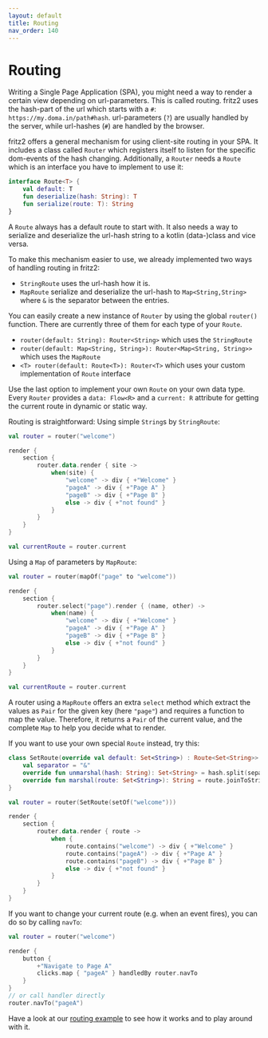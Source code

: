```yaml
---
layout: default
title: Routing
nav_order: 140
---
```

# Routing

Writing a Single Page Application (SPA), you might need a way to render a certain view depending on url-parameters. This is called routing. 
fritz2 uses the hash-part of the url which starts with a `#`: `https://my.doma.in/path#hash`. url-parameters (`?`) are usually handled by the server, 
while url-hashes (`#`) are handled by the browser.

fritz2 offers a general mechanism for using client-site routing in your SPA. 
It includes a class called `Router` which registers itself to listen for the specific dom-events of the hash changing. 
Additionally, a `Router` needs a `Route` which is an interface you have to implement to use it:
```kotlin
interface Route<T> {
    val default: T
    fun deserialize(hash: String): T
    fun serialize(route: T): String
}
```
A `Route` always has a default route to start with.
It also needs a way to serialize and deserialize the url-hash string to a kotlin (data-)class and vice versa.

To make this mechanism easier to use, we already implemented two ways of handling routing in fritz2: 
* `StringRoute` uses the url-hash how it is.
* `MapRoute` serialize and deserialize the url-hash to `Map<String,String>` where `&` is the separator between the entries.

You can easily create a new instance of `Router` by using the global `router()` function. 
There are currently three of them for each type of your `Route`.
* `router(default: String): Router<String>` which uses the `StringRoute`
* `router(default: Map<String, String>): Router<Map<String, String>>` which uses the `MapRoute`
* `<T> router(default: Route<T>): Router<T>` which uses your custom implementation of `Route` interface

Use the last option to implement your own `Route` on your own data type.
Every `Router` provides a `data: Flow<R>` and a `current: R` attribute for getting the current route in dynamic
or static way.

Routing is straightforward:
Using simple `String`s by `StringRoute`:
```kotlin
val router = router("welcome")

render {
    section {
        router.data.render { site ->
            when(site) {
                "welcome" -> div { +"Welcome" }
                "pageA" -> div { +"Page A" }
                "pageB" -> div { +"Page B" }
                else -> div { +"not found" }
            }
        }
    }
}

val currentRoute = router.current
```

Using a `Map` of parameters by `MapRoute`:
```kotlin
val router = router(mapOf("page" to "welcome"))

render {
    section {
        router.select("page").render { (name, other) ->
            when(name) {
                "welcome" -> div { +"Welcome" }
                "pageA" -> div { +"Page A" }
                "pageB" -> div { +"Page B" }
                else -> div { +"not found" }
            }
        }
    }
}

val currentRoute = router.current
```
A router using a `MapRoute` offers an extra `select` method which extract the values as `Pair` for the given key (here `"page"`) 
and requires a function to map the value. Therefore, it returns a `Pair` of the current value, and the complete `Map` to
help you decide what to render.

If you want to use your own special `Route` instead, try this:
```kotlin
class SetRoute(override val default: Set<String>) : Route<Set<String>> {
    val separator = "&"
    override fun unmarshal(hash: String): Set<String> = hash.split(separator).toSet()
    override fun marshal(route: Set<String>): String = route.joinToString(separator)
}

val router = router(SetRoute(setOf("welcome")))

render {
    section {
        router.data.render { route ->
            when {
                route.contains("welcome") -> div { +"Welcome" }
                route.contains("pageA") -> div { +"Page A" }
                route.contains("pageB") -> div { +"Page B" }
                else -> div { +"not found" }
            }
        }
    }
}
```

If you want to change your current route (e.g. when an event fires), you can do so by calling `navTo`: 
```kotlin
val router = router("welcome")

render {
    button {
        +"Navigate to Page A"
        clicks.map { "pageA" } handledBy router.navTo
    }
}
// or call handler directly
router.navTo("pageA")
```

Have a look at our [routing example](https://examples.fritz2.dev/routing/build/distributions/index.html)
to see how it works and to play around with it.
